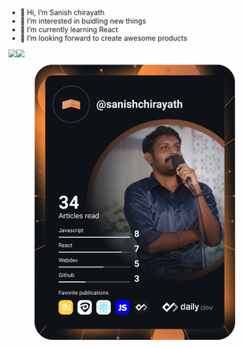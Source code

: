 
- 👋 Hi, I’m Sanish chirayath
- 👀 I’m interested in buidling new things
- 🌱 I’m currently learning React
- 💞️ I’m looking forward to create awesome products
<!---
sanishchirayath1/sanishchirayath1 is a ✨ special ✨ repository because its `README.md` (this file) appears on your GitHub profile.
You can click the Preview link to take a look at your changes.
--->
  <!-- https://github.com/anuraghazra/github-readme-stats -->
  <div align="center">
  <div style="display: flex; align-items: flex-start;">
    <img src="https://github-readme-stats.vercel.app/api/top-langs/?username=sanishchirayath1&layout=compact&show_icons=true&title_color=ffffff&icon_color=34abeb&text_color=daf7dc&bg_color=151515" style="vertical-align: top;" />
    <img src="https://github-readme-stats.vercel.app/api?username=sanishchirayath1&show_icons=true&theme=chartreuse-dark" />
  </div>
</div>
  
<!-- [![Sanish's GitHub stats](https://github-readme-stats.vercel.app/api?username=sanishchirayath1&show_icons=true&theme=chartreuse-dark)](https://github.com/sanishchirayath1/github-readme-stats) -->
<p align="center">
  <a href="https://app.daily.dev/sanishchirayath"><img src="https://github.com/sanishchirayath1/sanishchirayath1/blob/main/devcard.svg" width="400" alt="Sanish Chirayath's Dev Card"/></a>
</p>



